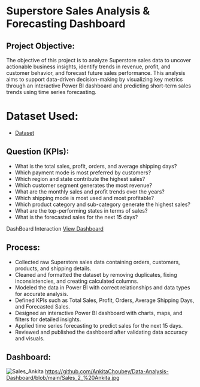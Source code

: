# Superstore Sales Analysis & Forecasting Dashboard

## Project Objective:
The objective of this project is to analyze Superstore sales data to uncover actionable business insights, identify trends in revenue, profit, and customer behavior, and forecast future sales performance. This analysis aims to support data-driven decision-making by visualizing key metrics through an interactive Power BI dashboard and predicting short-term sales trends using time series forecasting.

# Dataset Used:
- <a href = "https://github.com/AnkitaChoubey/Data-Analysis-Dashboard/blob/main/SuperStore_Sales_Dataset.csv">Dataset</a>

 ## Question (KPIs):
- What is the total sales, profit, orders, and average shipping days?
- Which payment mode is most preferred by customers?
- Which region and state contribute the highest sales?
- Which customer segment generates the most revenue?
- What are the monthly sales and profit trends over the years?
- Which shipping mode is most used and most profitable?
- Which product category and sub-category generate the highest sales?
- What are the top-performing states in terms of sales?
- What is the forecasted sales for the next 15 days?

DashBoard Interaction <a href = "https://github.com/AnkitaChoubey/Data-Analysis-Dashboard/blob/main/Sales_Ankita.jpg">View Dashboard</a>

## Process:
- Collected raw Superstore sales data containing orders, customers, products, and shipping details.
- Cleaned and formatted the dataset by removing duplicates, fixing inconsistencies, and creating calculated columns.
- Modeled the data in Power BI with correct relationships and data types for accurate analysis.
- Defined KPIs such as Total Sales, Profit, Orders, Average Shipping Days, and Forecasted Sales.
- Designed an interactive Power BI dashboard with charts, maps, and filters for detailed insights.
- Applied time series forecasting to predict sales for the next 15 days.
- Reviewed and published the dashboard after validating data accuracy and visuals.

## Dashboard:
![Sales_Ankita](https://github.com/user-attachments/assets/01f72de0-604b-4906-b40f-9331a3e59a47)
https://github.com/AnkitaChoubey/Data-Analysis-Dashboard/blob/main/Sales_2_%20Ankita.jpg


